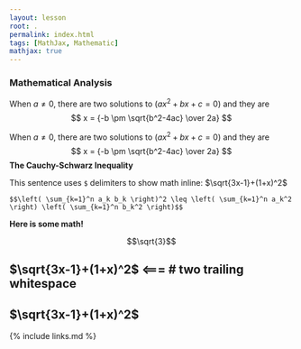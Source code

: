 ```yaml
---
layout: lesson
root: .
permalink: index.html
tags: [MathJax, Mathematic]
mathjax: true
---
```


### Mathematical Analysis

When $a \ne 0$, there are two solutions to $(ax^2 + bx + c = 0)$ and they are 
$$ x = {-b \pm \sqrt{b^2-4ac} \over 2a} $$

When $a \ne 0$, there are two solutions to $(ax^2 + bx + c = 0)$ and they are 
$$ x = {-b \pm \sqrt{b^2-4ac} \over 2a} $$
**The Cauchy-Schwarz Inequality**

This sentence uses `$` delimiters to show math inline:  $\sqrt{3x-1}+(1+x)^2$

`$$\left( \sum_{k=1}^n a_k b_k \right)^2 \leq \left( \sum_{k=1}^n a_k^2 \right) \left( \sum_{k=1}^n b_k^2 \right)$$`

**Here is some math!**

```math
\sqrt{3}
```
## $\sqrt{3x-1}+(1+x)^2$     <=== # two trailing whitespace
## $\sqrt{3x-1}+(1+x)^2$
{% include links.md %}
